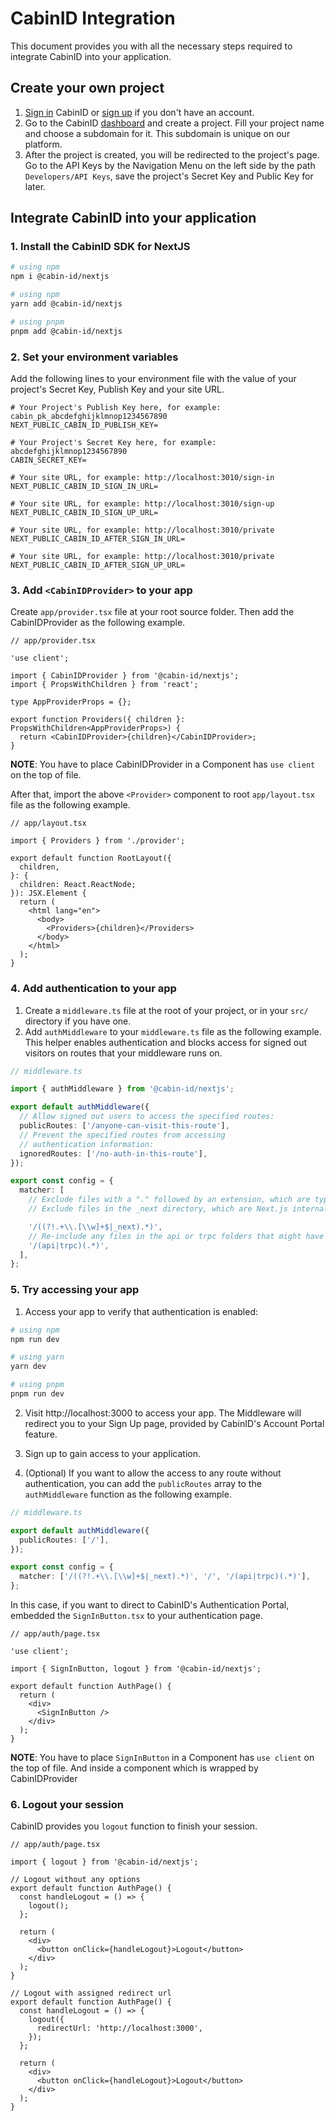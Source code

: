 # CabinID Integration

This document provides you with all the necessary steps required to integrate CabinID into your application.

## Create your own project

1. [Sign in](https://cabinid.dev/sign-in) CabinID or [sign up](https://cabinid.dev/sign-up) if you don't have an account.
2. Go to the CabinID [dashboard](https://cabinid.dev/project) and create a project. Fill your project name and choose a subdomain for it. This subdomain is unique on our platform.
3. After the project is created, you will be redirected to the project's page. Go to the API Keys by the Navigation Menu on the left side by the path `Developers/API Keys`, save the project's Secret Key and Public Key for later.

## Integrate CabinID into your application

### 1. Install the CabinID SDK for NextJS

```bash
# using npm
npm i @cabin-id/nextjs

# using npm
yarn add @cabin-id/nextjs

# using pnpm
pnpm add @cabin-id/nextjs
```

### 2. Set your environment variables

Add the following lines to your environment file with the value of your project's Secret Key, Publish Key and your site URL.

```dotenv
# Your Project's Publish Key here, for example: cabin_pk_abcdefghijklmnop1234567890
NEXT_PUBLIC_CABIN_ID_PUBLISH_KEY=

# Your Project's Secret Key here, for example: abcdefghijklmnop1234567890
CABIN_SECRET_KEY=

# Your site URL, for example: http://localhost:3010/sign-in
NEXT_PUBLIC_CABIN_ID_SIGN_IN_URL=

# Your site URL, for example: http://localhost:3010/sign-up
NEXT_PUBLIC_CABIN_ID_SIGN_UP_URL=

# Your site URL, for example: http://localhost:3010/private
NEXT_PUBLIC_CABIN_ID_AFTER_SIGN_IN_URL=

# Your site URL, for example: http://localhost:3010/private
NEXT_PUBLIC_CABIN_ID_AFTER_SIGN_UP_URL=
```

### 3. Add `<CabinIDProvider>` to your app

Create `app/provider.tsx` file at your root source folder. Then add the CabinIDProvider as the following example.

```tsx
// app/provider.tsx

'use client';

import { CabinIDProvider } from '@cabin-id/nextjs';
import { PropsWithChildren } from 'react';

type AppProviderProps = {};

export function Providers({ children }: PropsWithChildren<AppProviderProps>) {
  return <CabinIDProvider>{children}</CabinIDProvider>;
}
```

**NOTE**: You have to place CabinIDProvider in a Component has `use client` on the top of file.

After that, import the above `<Provider>` component to root `app/layout.tsx` file as the following example.

```tsx
// app/layout.tsx

import { Providers } from './provider';

export default function RootLayout({
  children,
}: {
  children: React.ReactNode;
}): JSX.Element {
  return (
    <html lang="en">
      <body>
        <Providers>{children}</Providers>
      </body>
    </html>
  );
}
```

### 4. Add authentication to your app

1. Create a `middleware.ts` file at the root of your project, or in your `src/` directory if you have one.
2. Add `authMiddleware` to your `middleware.ts` file as the following example. This helper enables authentication and blocks access for signed out visitors on routes that your middleware runs on.

```ts
// middleware.ts

import { authMiddleware } from '@cabin-id/nextjs';

export default authMiddleware({
  // Allow signed out users to access the specified routes:
  publicRoutes: ['/anyone-can-visit-this-route'],
  // Prevent the specified routes from accessing
  // authentication information:
  ignoredRoutes: ['/no-auth-in-this-route'],
});

export const config = {
  matcher: [
    // Exclude files with a "." followed by an extension, which are typically static files.
    // Exclude files in the _next directory, which are Next.js internals.

    '/((?!.+\\.[\\w]+$|_next).*)',
    // Re-include any files in the api or trpc folders that might have an extension
    '/(api|trpc)(.*)',
  ],
};
```

### 5. Try accessing your app

1. Access your app to verify that authentication is enabled:

```bash
# using npm
npm run dev

# using yarn
yarn dev

# using pnpm
pnpm run dev
```

2. Visit http://localhost:3000 to access your app. The Middleware will redirect you to your Sign Up page, provided by CabinID's Account Portal feature.

3. Sign up to gain access to your application.

4. (Optional) If you want to allow the access to any route without authentication, you can add the `publicRoutes` array to the `authMiddleware` function as the following example.

```ts
// middleware.ts

export default authMiddleware({
  publicRoutes: ['/'],
});

export const config = {
  matcher: ['/((?!.+\\.[\\w]+$|_next).*)', '/', '/(api|trpc)(.*)'],
};
```

In this case, if you want to direct to CabinID's Authentication Portal, embedded the `SignInButton.tsx` to your authentication page.

```tsx
// app/auth/page.tsx

'use client';

import { SignInButton, logout } from '@cabin-id/nextjs';

export default function AuthPage() {
  return (
    <div>
      <SignInButton />
    </div>
  );
}
```

**NOTE**: You have to place `SignInButton` in a Component has `use client` on the top of file. And inside a component which is wrapped by CabinIDProvider

### 6. Logout your session

CabinID provides you `logout` function to finish your session.

```tsx
// app/auth/page.tsx

import { logout } from '@cabin-id/nextjs';

// Logout without any options
export default function AuthPage() {
  const handleLogout = () => {
    logout();
  };

  return (
    <div>
      <button onClick={handleLogout}>Logout</button>
    </div>
  );
}

// Logout with assigned redirect url
export default function AuthPage() {
  const handleLogout = () => {
    logout({
      redirectUrl: 'http://localhost:3000',
    });
  };

  return (
    <div>
      <button onClick={handleLogout}>Logout</button>
    </div>
  );
}
```
